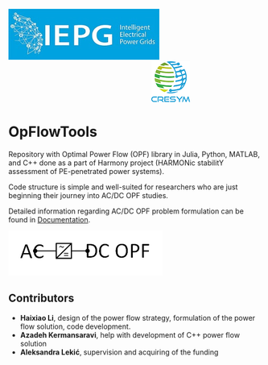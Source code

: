 ![alt text](IEPG_logo.jpg?raw=true) $~~~~~~~~~~~~~~~~~~~~~~~~~~~~~~~~~~~~~~~~~~~~~~~~~~~~~~~~~~~~~~~~~~~~~~~$  ![alt text](cresym.png?raw=true)        

# OpFlowTools  
Repository with Optimal Power Flow (OPF) library in Julia, Python, MATLAB, and C++ done as a part of Harmony project (HARMONic stabilitY assessment of PE-penetrated power systems).

Code structure is simple and well-suited for researchers who are just beginning their journey into AC/DC OPF studies.

Detailed information regarding AC/DC OPF problem formulation can be found in [Documentation](Readme_ACDC_OPF.pdf).

![alt text](ACDC_OPF.png?raw=true)

## Contributors
- **Haixiao Li**, design of the power flow strategy, formulation of the power flow solution, code development.
- **Azadeh Kermansaravi**, help with development of C++ power flow solution
- **Aleksandra Lekić**, supervision and acquiring of the funding
